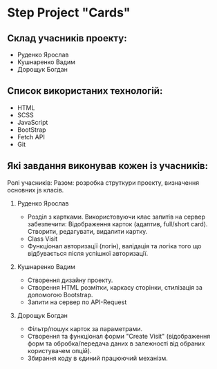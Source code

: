# Step Project "Cards"

## Cклад учасників проекту:
   * Руденко Ярослав
   * Кушнаренко Вадим
   * Дорощук Богдан

## Список використаних технологій:
   * HTML
   * SCSS
   * JavaScript
   * BootStrap
   * Fetch API
   * Git

## Які завдання виконував кожен із учасників:
  Ролі учасників:
Разом: розробка струткури проекту, визначення основних js класів.

1. Руденко Ярослав
   * Розділ з картками. Використовуючи клас запитів на сервер забезпечити: Відображення карток (адаптив, full/short card). Створити, редагувати, видалити картку.
   * Class Visit
   * Функціонал авторизації (логін), валідація та логіка того що відбувається після успішної авторизації.

2. Кушнаренко Вадим 
   * Створення дизайну проекту.
   * Створення HTML розмітки, каркасу сторінки, стилізація за допомогою Bootstrap.
   * Запити на сервер по API-Request

2. Дорощук Богдан
   * Фільтр/пошук карток за параметрами.
   * Cтворення та функціонал форми "Create Visit" (відображення форм та обробка/передача даних в залежності від обраних користувачем опцій).
   * Збирання коду в єдиний працюючий механізм.
